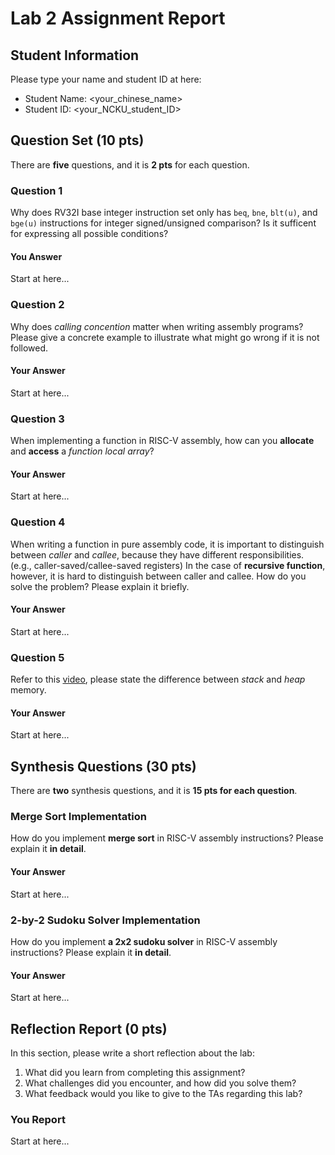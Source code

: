 # Lab 2 Assignment Report

## Student Information

Please type your name and student ID at here:

- Student Name: <your_chinese_name>
- Student ID: <your_NCKU_student_ID>

## Question Set (10 pts)

There are **five** questions, and it is **2 pts** for each question.

### Question 1 

Why does RV32I base integer instruction set only has `beq`, `bne`, `blt(u)`, and `bge(u)` instructions for integer signed/unsigned comparison?
Is it sufficent for expressing all possible conditions?

#### You Answer

Start at here...

### Question 2

Why does *calling concention* matter when writing assembly programs?
Please give a concrete example to illustrate what might go wrong if it is not followed.

#### Your Answer

Start at here...

### Question 3

When implementing a function in RISC-V assembly, how can you **allocate** and **access** a *function local array*?

#### Your Answer

Start at here...

### Question 4

When writing a function in pure assembly code, it is important to distinguish between *caller* and *callee*, because they have different responsibilities. (e.g., caller-saved/callee-saved registers)
In the case of **recursive function**, however, it is hard to distinguish between caller and callee. How do you solve the problem? Please explain it briefly.

#### Your Answer

Start at here...

### Question 5

Refer to this [video](https://www.youtube.com/watch?v=ioJkA7Mw2-U), please state the difference between *stack* and *heap* memory.

#### Your Answer

Start at here...

## Synthesis Questions (30 pts)

There are **two** synthesis questions, and it is **15 pts for each question**.

### Merge Sort Implementation

How do you implement **merge sort** in RISC-V assembly instructions? Please explain it **in detail**.

#### Your Answer

Start at here...

### 2-by-2 Sudoku Solver Implementation

How do you implement **a 2x2 sudoku solver** in RISC-V assembly instructions? Please explain it **in detail**.

#### Your Answer

Start at here...

## Reflection Report (0 pts)

In this section, please write a short reflection about the lab:

1. What did you learn from completing this assignment?
2. What challenges did you encounter, and how did you solve them?
3. What feedback would you like to give to the TAs regarding this lab?

### You Report

Start at here...

